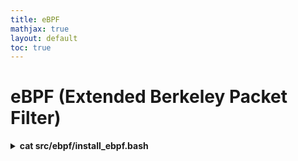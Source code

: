 ```yaml
---
title: eBPF
mathjax: true
layout: default
toc: true
---
```




# eBPF (Extended Berkeley Packet Filter)


<details>
<summary> <strong> cat src/ebpf/install_ebpf.bash </strong> </summary>

<p markdown="block">
```bash
{% include_relative src/ebpf/install_ebpf.bash  %}
````
</p></details>  

